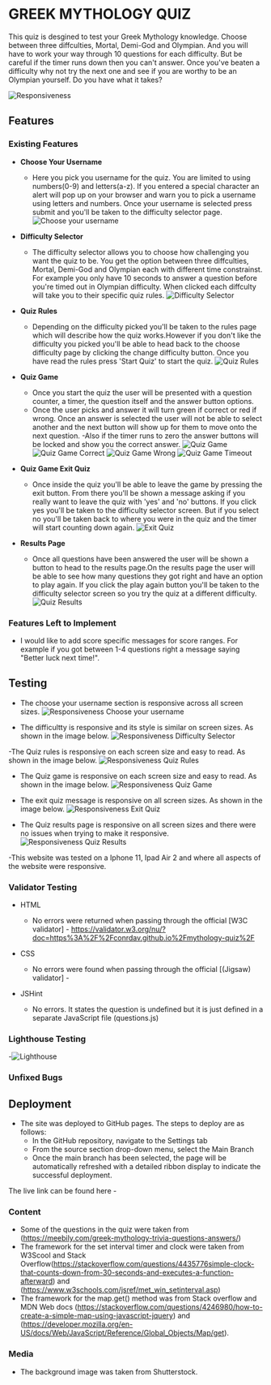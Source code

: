 # GREEK MYTHOLOGY QUIZ

This quiz is desgined to test your Greek Mythology knowledge. Choose between three diffculties, Mortal, Demi-God and Olympian. And you will have to work your way through 10 questions for each difficulty. But be careful if the timer runs down then you can't answer. Once you've beaten a difficulty why not try the next one and see if you are worthy to be an Olympian yourself. Do you have what it takes?

![Responsiveness](/assets/images/responive-display.webp)

## Features

### Existing Features

- __Choose Your Username__

    - Here you pick you username for the quiz. You are limited to using numbers(0-9) and letters(a-z). If you entered a special character an alert will pop up on your browser and warn you to pick a username using letters and numbers. Once your username is selected press submit and you'll be taken to the difficulty selector page.
    ![Choose your username](/assets/images/create-username-page.webp)

- __Difficulty Selector__

    - The difficulty selector allows you to choose how challenging you want the quiz to be. You get the option between three diffculties, Mortal, Demi-God and Olympian each with different time constrainst. For example you only have 10 seconds to answer a question before you're timed out in Olympian difficulty. When clicked each diffculty will take you to their specific quiz rules.
    ![Difficulty Selector](/assets/images/diifculty-selector-page.webp)

- __Quiz Rules__

  - Depending on the difficulty picked you'll be taken to the rules page which will describe how the quiz works.However if you don't like the difficulty you picked you'll be able to head back to the choose difficulty page by clicking the change difficulty button. Once you have read the rules press 'Start Quiz' to start the quiz.
  ![Quiz Rules](/assets/images/rules-page.webp)

- __Quiz Game__ 

  - Once you start the quiz the user will be presented with a question counter, a timer, the question itself and the answer button options.
  - Once the user picks and answer it will turn green if correct or red if wrong. Once an answer is selected the user will not be able to select another and the next button will show up for them to move onto the next question.
  -Also if the timer runs to zero the answer buttons will be locked and show you the correct answer.
  ![Quiz Game](/assets/images/quiz-game.webp)
  ![Quiz Game Correct](/assets/images/quiz-game-correct-answer.webp)
  ![Quiz Game Wrong](/assets/images/quiz-game-wrong-answer.webp)
  ![Quiz Game Timeout](/assets/images/quiz-game-timeout.webp)

- __Quiz Game Exit Quiz__ 

  - Once inside the quiz you'll be able to leave the game by pressing the exit button. From there you'll be shown a message asking if you really want to leave the quiz with 'yes' and 'no' buttons. If you click yes you'll be taken to the difficulty selector screen. But if you select no you'll be taken back to where you were in the quiz and the timer will start counting down again.
  ![Exit Quiz](/assets/images/quiz-game-exit.webp)

- __Results Page__

  - Once all questions have been answered the user will be shown a button to head to the results page.On the results page the user will be able to see how many questions they got right and have an option to play again. If you click the play again button you'll be taken to the difficulty selector screen so you try the quiz at a different difficulty.
  ![Quiz Results](/assets/images/quiz-game-results.webp)

 ### Features Left to Implement
 
 - I would like to add score specific messages for score ranges. For example if you got between 1-4 questions right a message saying "Better luck next time!".


## Testing 

- The choose your username section is responsive across all screen sizes.
![Responsiveness Choose your username](/assets/images/responive-display.webp)

- The difficultty is responsive and its style is similar on screen sizes. As shown in the image below.
![Responsiveness Difficulty Selector](/assets/images/difficulty-selector.webp)

-The Quiz rules is responsive on each screen size and easy to read. As shown in the image below.
![Responsiveness Quiz Rules](/assets/images/responsive-rules.webp)

- The Quiz game is responsive on each screen size and easy to read. As shown in the image below.
![Responsiveness Quiz Game](/assets/images/responsive-quiz-game.webp)

- The exit quiz message is responsive on all screen sizes. As shown in the image below.
![Responsiveness Exit Quiz](/assets/images/responsive-exit.webp)

- The Quiz results page is responsive on all screen sizes and there were no issues when trying to make it responsive.
![Responsiveness Quiz Results](/assets/images/responsive-results.webp)

-This website was tested on a Iphone 11, Ipad Air 2 and  where all aspects of the website were responsive.


### Validator Testing 

- HTML
  - No errors were returned when passing through the official [W3C validator] - https://validator.w3.org/nu/?doc=https%3A%2F%2Fconrdav.github.io%2Fmythology-quiz%2F

- CSS
  - No errors were found when passing through the official [(Jigsaw) validator] - 

- JSHint
  - No errors. It states the question is undefined but it is just defined in a separate JavaScript file (questions.js)

### Lighthouse Testing
-![Lighthouse](/assets/images/lighthouse.webp)

### Unfixed Bugs


## Deployment

- The site was deployed to GitHub pages. The steps to deploy are as follows: 
  - In the GitHub repository, navigate to the Settings tab 
  - From the source section drop-down menu, select the Main Branch
  - Once the main branch has been selected, the page will be automatically refreshed with a detailed ribbon display to indicate the successful deployment. 

The live link can be found here - 

### Content 
- Some of the questions in the quiz were taken from (https://meebily.com/greek-mythology-trivia-questions-answers/)
- The framework for the set interval timer and clock were taken from W3Scool and Stack Overflow(https://stackoverflow.com/questions/4435776simple-clock-that-counts-down-from-30-seconds-and-executes-a-function-afterward) and (https://www.w3schools.com/jsref/met_win_setinterval.asp)
- The framework for the map.get() method was from Stack overflow and MDN Web docs (https://stackoverflow.com/questions/4246980/how-to-create-a-simple-map-using-javascript-jquery) and (https://developer.mozilla.org/en-US/docs/Web/JavaScript/Reference/Global_Objects/Map/get).


### Media
- The background image was taken from Shutterstock.



